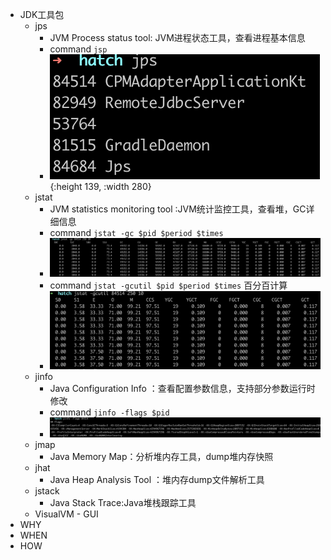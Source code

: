 - JDK工具包
	- jps
		- JVM Process status tool: JVM进程状态工具，查看进程基本信息
		- command `jsp`
		- ![image.png](../assets/image_1699609057600_0.png){:height 139, :width 280}
	- jstat
		- JVM statistics monitoring tool :JVM统计监控工具，查看堆，GC详细信息
		- command `jstat -gc $pid $period $times`
		- ![image.png](../assets/image_1699609015704_0.png)
		- command `jstat -gcutil $pid $period $times` 百分百计算
		- ![image.png](../assets/image_1699609031539_0.png)
	- jinfo
		- Java Configuration Info ：查看配置参数信息，支持部分参数运行时修改
		- command `jinfo -flags $pid`
		- ![image.png](../assets/image_1699609102884_0.png)
	- jmap
		- Java Memory Map：分析堆内存工具，dump堆内存快照
	- jhat
		- Java Heap Analysis Tool ：堆内存dump文件解析工具
	- jstack
		- Java Stack Trace:Java堆栈跟踪工具
	- VisualVM - GUI
- WHY
- WHEN
- HOW